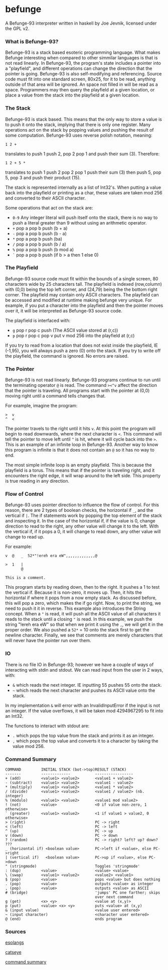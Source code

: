 befunge
=======

A Befunge-93 interpreter written in haskell by Joe Jevnik, licensed under the
GPL v2.


### What is Befunge-93? ###

Befunge-93 is a stack based esoteric programming language. What makes Befunge
interesting when compared to other simmilar languages is that is not read
linearly. In Befunge-93, the program's state includes a pointer into a
"playfield", and different operations can change the direction that the pointer
is going. Befunge-93 is also self-modifying and referencing. Source code must
fit into one standard screen, 80x25, for it to be read, anything outside of that
area will be ignored. An space not filled in will be read as a space.
Programmers may then query the playfield at a given location, or place a value
from the stack into the playfield at a given location.

### The Stack ###
Befunge-93 is stack based. This means that the only way to store a value is to
push it onto the stack, implying that there is only one register. Many
operations act on the stack by popping values and pushing the result of some
computation. Befunge-93 uses reverse polish notation, meaning:

    1 2 +

translates to push 1 push 2, pop 2 pop 1 and push their sum (3). Therefore:

    1 2 + 5 *

translates to push 1 push 2 pop 2 pop 1 push their sum (3) then push 5, pop 5,
pop 3 and push their product (15).

The stack is represented internally as a list of Int32's. When putting a value
back into the playfield or printing as a char, these values are taken mod 256
and converted to their ASCII character.

Some operations that act on the stack are:

- `0-9` Any integer literal will push itself onto the stack, there is no way
  to push a literal greater than 9 without using an arithmetic operator.
- `+` pop a pop b push (b + a)
- `-` pop a pop b push (b - a)
- `*` pop a pop b push (ba)
- `/` pop a pop b push (b / a)
- `%` pop a pop b push (b mod a)
- `` ` `` pop a pop b push (if b > a then 1 else 0)

### The Playfield ###
Befunge-93 source code must fit within the bounds of a single screen, 80
characters wide by 25 characters tall. The playfield is indexed (row,column)
with (0,0) being the top left corner, and (24,79) being the the bottom right
corner. The playfield may contain only ASCII characters. The playfield can be
accessed and modified at runtime making befunge very unique. For example, if you
put a character into the playfield and then the pointer moves over it, it will
be interpreted as Befunge-93 source code.

The playfield is interfaced with:

- `g` pop r pop c push (The ASCII value stored at (r,c))
- `p` pop r pop c pop v put v mod 256 into the playfield at (r,c)


If you try to read from a location that does not exist inside the playfield, IE
(-1,95), you will always push a zero (0) onto the stack. If you try to write off
the playfield, the command is ignored. No errors are raised.


### The Pointer ###
Befunge-93 is not read linearly. Befunge-93 programs continue to run until the
terminating operator `@` is read. The command `><^v` affect the direction that
the pointer is traveling. All programs start with the pointer at (0,0) moving
right until a command tells changes that.

For example, imagine the program:

    >  v
	^  <

The pointer travels to the right until it hits `v`. At this point the program
will begin to read downwards, where the next character is `<`. This command will
tell the pointer to move left until `^` is hit, where it will cycle back into
the `>`. This is an example of an infinite loop in Befunge-93. Another way to
know this program is infinite is that it does not contain an `@` so it has no
way to end.

The most simple infinite loop is an empty playfield. This is because the
playfield is a torus. This means that if the pointer is traveling right,
and it encounters the right edge, it will wrap around to the left side. This
property is true reading in any direction.


### Flow of Control ###
Befunge-93 uses pointer direction to influence the flow of control. For this
reason, there are 2 types of boolean checks, the horizontal if `_`, and the
vertical if `|`. The if statements work by popping the top element of the stack
and inspecting it. In the case of the horizontal if, if the value is 0, change
direction to read to the right, any other value will change it to the left.
With the vertical if, if it pops a 0, it will change to read down, any other
value will change to read up.

For example:

    v  @   _  52*"!ereh era eW",,,,,,,,,,,,,@

    >  1   |
           @

    This is a comment.

This program starts by reading down, then to the right. It pushes a 1 to test
the vertical if. Because it is non-zero, it moves up. Then, it hits the
horizontal if where it pops from a now empty stack. As discussed before, this
will pop a zero, which makes the if go right. Now, to print the string, we need
to push it it in reverse. This example also introduces the String concept. When
a `"` is read, it will push all the ASCII value of all characters it reads to
the stack until a closing `"` is read. In this example, we push the string
"!ereh era eW" so that when we print it using the `,`, we will get it in the
proper order. We also pushed a `52*` = 10 onto the stack first to get the
newline character. Finally, we see that comments are merely characters that will
never have the pointer run over them.


### IO ###
There is no file IO in Befunge-93; however we have a couple of ways of
interacting with stdin and stdout. We can read input from the user in 2 ways,
with:

- `&` which reads the next integer. IE inputting 55 pushes 55 onto the stack.
- `~` which reads the next character and pushes its ASCII value onto the stack.

In my implementation `&` will error with an InvalidInputError if the input is
not an integer. If the value overflows, it will be taken mod 4294967295 to fit
into an Int32.

The functions to interact with stdout are:

- `.` which pops the top value from the stack and prints it as an integer.
- `,` which pops the top value and converts it to a character by taking the
  value mod 256.


### Command Summary ###

    COMMAND         INITIAL STACK (bot->top)RESULT (STACK)
    -------         -------------           -----------------
    + (add)         <value1> <value2>       <value1 + value2>
    - (subtract)    <value1> <value2>       <value1 - value2>
    * (multiply)    <value1> <value2>       <value1 * value2>
    / (divide)      <value1> <value2>       <value1 / value2> (nb. integer)
    % (modulo)      <value1> <value2>       <value1 mod value2>
    ! (not)         <value>                 <0 if value non-zero, 1 otherwise>
    ` (greater)     <value1> <value2>       <1 if value1 > value2, 0 otherwise>
    > (right)                               PC -> right
    < (left)                                PC -> left
    ^ (up)                                  PC -> up
    v (down)                                PC -> down
    ? (random)                              PC -> right? left? up? down? ???
    _ (horizontal if) <boolean value>       PC->left if <value>, else PC->right
    | (vertical if)   <boolean value>       PC->up if <value>, else PC->down
    " (stringmode)                          Toggles 'stringmode'
    : (dup)         <value>                 <value> <value>
    \ (swap)        <value1> <value2>       <value2> <value1>
    $ (pop)         <value>                 pops <value> but does nothing
    . (pop)         <value>                 outputs <value> as integer
    , (pop)         <value>                 outputs <value> as ASCII
    # (bridge)                              'jumps' PC one farther; skips
                                            over next command
    g (get)         <x> <y>                 <value at (x,y)>
    p (put)         <value> <x> <y>         puts <value> at (x,y)
    & (input value)                         <value user entered>
    ~ (input character)                     <character user entered>
    @ (end)                                 ends program

### Sources ###

[esolangs][]

[catseye][]

[command summary][]

[esolangs]:        http://esolangs.org/wiki/Befunge
[catseye]:         http://catseye.tc/node/Befunge-93
[command summary]: https://github.com/catseye/Befunge-93/blob/master/doc/Befunge-93.markdown
